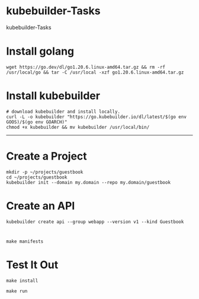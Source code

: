 # kubebuilder-Tasks
kubebuilder-Tasks

# Install golang
```shell
wget https://go.dev/dl/go1.20.6.linux-amd64.tar.gz && rm -rf /usr/local/go && tar -C /usr/local -xzf go1.20.6.linux-amd64.tar.gz

```


# Install kubebuilder

```shell
# download kubebuilder and install locally.
curl -L -o kubebuilder "https://go.kubebuilder.io/dl/latest/$(go env GOOS)/$(go env GOARCH)"
chmod +x kubebuilder && mv kubebuilder /usr/local/bin/

```

---

#  Create a Project
```shell
mkdir -p ~/projects/guestbook
cd ~/projects/guestbook
kubebuilder init --domain my.domain --repo my.domain/guestbook

```


# Create an API
```shell
kubebuilder create api --group webapp --version v1 --kind Guestbook

```

# 
```shell
make manifests
```


# Test It Out
```shell
make install
```

```shell
make run
```


